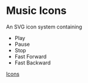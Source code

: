 # Music Icons
An SVG icon system containing
- Play
- Pause
- Stop
- Fast Forward
- Fast Backward

<a href="http://i6.cims.nyu.edu/~jjc694/drawing/assignment2/svg.html"> Icons </a>
